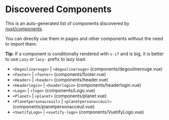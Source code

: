 # Discovered Components

This is an auto-generated list of components discovered by [nuxt/components](https://github.com/nuxt/components).

You can directly use them in pages and other components without the need to import them.

**Tip:** If a component is conditionally rendered with `v-if` and is big, it is better to use `Lazy` or `lazy-` prefix to lazy load.

- `<Degoulinerouge>` | `<degoulinerouge>` (components/degoulinerouge.vue)
- `<Footer>` | `<footer>` (components/footer.vue)
- `<Header>` | `<header>` (components/header.vue)
- `<Headerlogin>` | `<headerlogin>` (components/headerlogin.vue)
- `<Logo>` | `<logo>` (components/Logo.vue)
- `<Planet>` | `<planet>` (components/planet.vue)
- `<Planetpersonacceuil>` | `<planetpersonacceuil>` (components/planetpersonacceuil.vue)
- `<VuetifyLogo>` | `<vuetify-logo>` (components/VuetifyLogo.vue)
